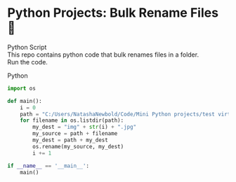 # Python Projects: Bulk Rename Files 🐍
Python Script <br>
This repo contains python code that bulk renames files in a folder. <br>
Run the code.

Python
```python
import os 

def main():
    i = 0
    path = "C:/Users/NatashaNewbold/Code/Mini Python projects/test virtual/bulk rename/"
    for filename in os.listdir(path):
        my_dest = "img" + str(i) + ".jpg"
        my_source = path + filename
        my_dest = path + my_dest
        os.rename(my_source, my_dest)
        i += 1

if __name__ == '__main__':
    main()
```



